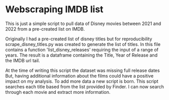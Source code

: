 # Webscraping IMDB list

This is just a simple script to pull data of Disney movies between 2021 and 2022
from a pre-created list on IMDB.  

Originally I had a pre-created list of disney titles but for reproducibility 
scrape_disney_titles.py was created to generate the list of titles. In this 
file contains a function 'list_disney_releases' requiring the input of a range of years.
The result is a dataframe containing the Title, Year of Release and the IMDB url tail.

At the time of writing this script the dataset was missing full release dates
But, having additional information about the films could have a positive
impact on my analysis. To add more data a new script is born. This script
searches each title based from the list provided by Finder. I can now search
through each movie and extract more information.
